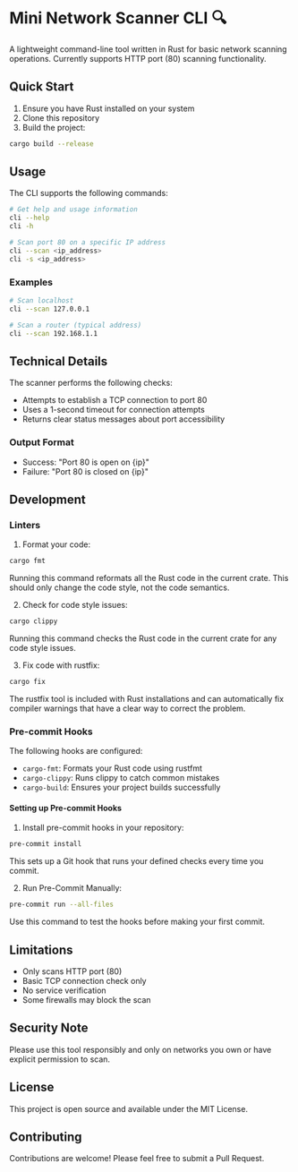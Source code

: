 # Mini Network Scanner CLI 🔍

A lightweight command-line tool written in Rust for basic network scanning operations. Currently supports HTTP port (80) scanning functionality. 

## Quick Start

1. Ensure you have Rust installed on your system
2. Clone this repository
3. Build the project:

```bash
cargo build --release
```

## Usage

The CLI supports the following commands:

```bash
# Get help and usage information
cli --help
cli -h

# Scan port 80 on a specific IP address
cli --scan <ip_address>
cli -s <ip_address>
```

### Examples

```bash
# Scan localhost
cli --scan 127.0.0.1

# Scan a router (typical address)
cli --scan 192.168.1.1
```

## Technical Details

The scanner performs the following checks:
- Attempts to establish a TCP connection to port 80
- Uses a 1-second timeout for connection attempts
- Returns clear status messages about port accessibility

### Output Format

- Success: "Port 80 is open on {ip}"
- Failure: "Port 80 is closed on {ip}"

## Development

### Linters

1. Format your code:
```bash
cargo fmt
```
Running this command reformats all the Rust code in the current crate. This should only change the code style, not the code semantics.

2. Check for code style issues:
```bash
cargo clippy
```
Running this command checks the Rust code in the current crate for any code style issues.

3. Fix code with rustfix:
```bash
cargo fix
```
The rustfix tool is included with Rust installations and can automatically fix compiler warnings that have a clear way to correct the problem.

### Pre-commit Hooks

The following hooks are configured:
- `cargo-fmt`: Formats your Rust code using rustfmt
- `cargo-clippy`: Runs clippy to catch common mistakes
- `cargo-build`: Ensures your project builds successfully

#### Setting up Pre-commit Hooks

1. Install pre-commit hooks in your repository:
```bash
pre-commit install
```
This sets up a Git hook that runs your defined checks every time you commit.

2. Run Pre-Commit Manually:
```bash
pre-commit run --all-files
```
Use this command to test the hooks before making your first commit.

## Limitations

- Only scans HTTP port (80)
- Basic TCP connection check only
- No service verification
- Some firewalls may block the scan

## Security Note

Please use this tool responsibly and only on networks you own or have explicit permission to scan.

## License

This project is open source and available under the MIT License.

## Contributing

Contributions are welcome! Please feel free to submit a Pull Request.





